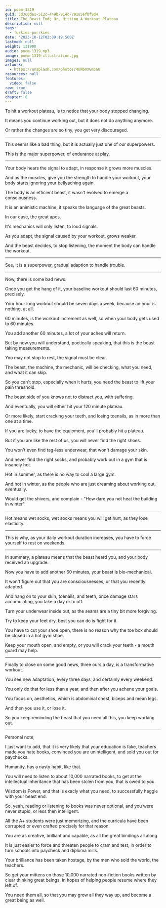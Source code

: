 ```yaml
---
id: poem-1319
guid: 5d366da1-512c-449b-914c-79185efbf9d4
title: The Beast End; Or, Hitting A Workout Plateau
description: null
tags:
  - furkies-purrkies
date: '2023-10-12T02:09:19.560Z'
lastmod: null
weight: 131900
audio: poem-1319.mp3
image: poem-1319-illustration.jpg
images: null
artwork:
  - https://unsplash.com/photos/4DWbmXGmb6U
resources: null
features:
  video: false
raw: true
draft: false
chapter: 8
---
```


To hit a workout plateau,
is to notice that your body stopped changing.

It means you continue working out,
but it does not do anything anymore.

Or rather the changes are so tiny,
you get very discouraged.

---

This seems like a bad thing,
but it is actually just one of our superpowers.

This is the major superpower,
of endurance at play.

---

Your body hears the signal to adapt,
in response it grows more muscles.

And as the muscles, give you the strength to handle your workout,
your body starts ignoring your bellyaching again.

The body is an efficient beast,
it wasn't evolved to emerge a consciousness.

It is an animistic machine,
it speaks the language of the great beasts.

In our case,
the great apes.

It's mechanics will only listen,
to loud signals.

As you adapt, the signal caused by your workout,
grows weaker.

And the beast decides, to stop listening,
the moment the body can handle the workout.

---

See, it is a superpower,
gradual adaption to handle trouble.

---

Now,
there is some bad news.

Once you get the hang of it,
your baseline workout should last 60 minutes, precisely.

Your hour long workout should be seven days a week,
because an hour is nothing, at all.

60 minutes, is the workout increment as well,
so when your body gets used to 60 minutes.

You add another 60 minutes,
a lot of your aches will return.

But by now you will understand, poetically speaking,
that this is the beast taking measurements.

You may not stop to rest,
the signal must be clear.

The beast, the machine, the mechanic, will be checking,
what you need, and what it can skip.

So you can't stop, especially when it hurts,
you need the beast to lift your pain threshold.

The beast side of you knows not to distract you,
with suffering.

And eventually,
you will either hit your 120 minute plateau.

Or more likely, start cracking your teeth,
and losing toenails, as in more than one at a time.

If you are lucky, to have the equipment,
you'll probably hit a plateau.

But if you are like the rest of us,
you will never find the right shoes.

You won't even find tag-less underwear,
that won't damage your skin.

And never find the right socks,
and probably work out in a gym that is insanely hot.

Hot in summer,
as there is no way to cool a large gym.

And hot in winter,
as the people who are just dreaming about working out, eventually.

Would get the shivers,
and complain - "How dare you not heat the building in winter".

---

Hot means wet socks,
wet socks means you will get hurt, as they lose elasticity.

---

This is why, as your daily workout duration increases,
you have to force yourself to rest on weekends.

---

In summary, a plateau means that the beast heard you,
and your body received an upgrade.

Now you have to add another 60 minutes,
your beast is bio-mechanical.

It won't figure out that you are consciousnesses,
or that you recently adapted.

And hang on to your skin, toenails, and teeth,
once damage stars accumulating, you take a day or to off.

Turn your underwear inside out,
as the seams are a tiny bit more forgiving.

Try to keep your feet dry,
best you can do is fight for it.

You have to cut your shoe open,
there is no reason why the toe box should be closed in a hot gym shoe.

Keep your mouth open, and empty,
or you will crack your teeth - a mouth guard may help.

---

Finally to close on some good news,
three ours a day, is a transformative workout.

You see new adaptation, every three days,
and certainly every weekend.

You only do that for less than a year,
and then after you achene your goals.

You focus on, aesthetics,
which is abdominal chest, biceps and mean legs.

And then you use it,
or lose it.

So you keep reminding the beast that you need all this,
you keep working out.

---

Personal note;

I just want to add, that it is very likely that your education is fake,
teachers made you hate books, convinced you are unintelligent, and sold you out for paychecks.

Humanity, has a nasty habit,
like that.

You will need to listen to about 10,000 narrated books,
to get at the intellectual inheritance that has been stolen from you, that is owed to you.

Wisdom is Power, and that is exacly what you need,
to successfully haggle with your beast end.

So, yeah, reading or listening to books was never optional,
and you were never stupid, or less then intelligent.

All the A+ students were just memorizing,
and the curricula have been corrupted or even crafted precisely for that reason.

You are as creative, brilliant and capable,
as all the great bindings all along.

It is just easier to force and threaten people to cram and test,
in order to turn schools into paycheck and diploma mills.

Your brilliance has been taken hostage,
by the men who sold the world, the teachers.

So get your mittens on those 10,000 narrated non-fiction books
written by clear thinking great beings, in hopes of helping people resume where they left of.

You need them all, so that you may grow all they way up,
and become a great being as well.
